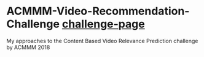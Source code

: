 # ACMMM-Video-Recommendation-Challenge [challenge-page](https://github.com/mengyi-liu/cbvrp-acmmm-2018)
My approaches to the Content Based Video Relevance Prediction challenge by ACMMM 2018


